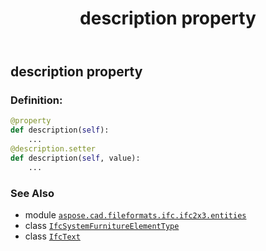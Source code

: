 ﻿---
title: description property
second_title: Aspose.CAD for Python via .NET API References
description: 
type: docs
weight: 50
url: /python-net/aspose.cad.fileformats.ifc.ifc2x3.entities/ifcsystemfurnitureelementtype/description/
is_root: false
---

## description property

### Definition:
```python
@property
def description(self):
    ...
@description.setter
def description(self, value):
    ...
```

### See Also
* module [`aspose.cad.fileformats.ifc.ifc2x3.entities`](../../)
* class [`IfcSystemFurnitureElementType`](/cad/python-net/aspose.cad.fileformats.ifc.ifc2x3.entities/ifcsystemfurnitureelementtype)
* class [`IfcText`](/cad/python-net/aspose.cad.fileformats.ifc.ifc2x3.types/ifctext)
